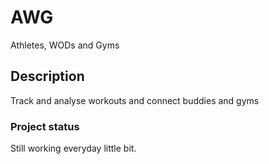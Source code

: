 # AWG

Athletes, WODs and Gyms

## Description

Track and analyse workouts and connect buddies and gyms

### Project status

Still working everyday little bit.
